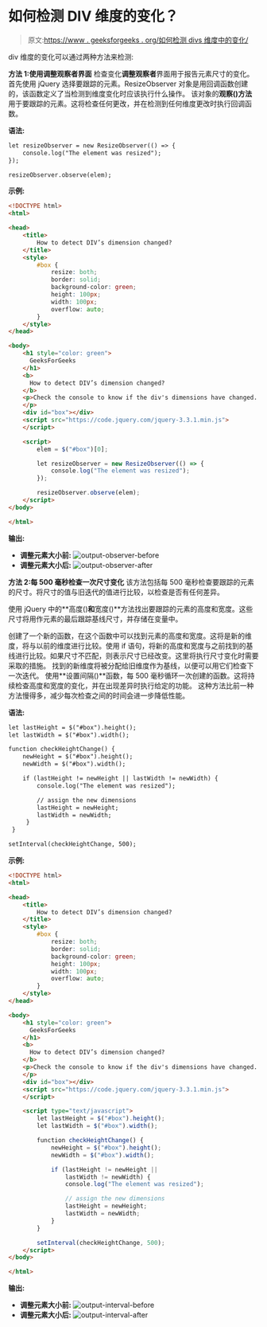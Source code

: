 # 如何检测 DIV 维度的变化？

> 原文:[https://www . geeksforgeeks . org/如何检测 divs 维度中的变化/](https://www.geeksforgeeks.org/how-to-detect-the-change-in-divs-dimension/)

div 维度的变化可以通过两种方法来检测:

**方法 1:使用调整观察者界面**
检查变化**调整观察者**界面用于报告元素尺寸的变化。
首先使用 jQuery 选择要跟踪的元素。ResizeObserver 对象是用回调函数创建的，该函数定义了当检测到维度变化时应该执行什么操作。
该对象的**观察()方法**用于要跟踪的元素。这将检查任何更改，并在检测到任何维度更改时执行回调函数。

**语法:**

```html
let resizeObserver = new ResizeObserver(() => {
    console.log("The element was resized");
});

resizeObserver.observe(elem);
```

**示例:**

```html
<!DOCTYPE html>
<html>

<head>
    <title>
        How to detect DIV’s dimension changed?
    </title>
    <style>
        #box {
            resize: both;
            border: solid;
            background-color: green;
            height: 100px;
            width: 100px;
            overflow: auto;
        }
    </style>
</head>

<body>
    <h1 style="color: green">
      GeeksForGeeks
    </h1>
    <b>
      How to detect DIV’s dimension changed?
    </b>
    <p>Check the console to know if the div's dimensions have changed.
    </p>
    <div id="box"></div>
    <script src="https://code.jquery.com/jquery-3.3.1.min.js">
    </script>

    <script>
        elem = $("#box")[0];

        let resizeObserver = new ResizeObserver(() => {
            console.log("The element was resized");
        });

        resizeObserver.observe(elem);
    </script>
</body>

</html>
```

**输出:**

*   **调整元素大小前:**
    ![output-observer-before](img/8c93e4046b26234cd504a231d7f6b395.png)
*   **调整元素大小后:**
    ![output-observer-after](img/efa83ca1e978a0d9a6e939aebe67d987.png)

**方法 2:每 500 毫秒检查一次尺寸变化**
该方法包括每 500 毫秒检查要跟踪的元素的尺寸。将尺寸的值与旧迭代的值进行比较，以检查是否有任何差异。

使用 jQuery 中的**高度()**和**宽度()**方法找出要跟踪的元素的高度和宽度。这些尺寸将用作元素的最后跟踪基线尺寸，并存储在变量中。

创建了一个新的函数，在这个函数中可以找到元素的高度和宽度。这将是新的维度，将与以前的维度进行比较。使用 if 语句，将新的高度和宽度与之前找到的基线进行比较。如果尺寸不匹配，则表示尺寸已经改变。这里将执行尺寸变化时需要采取的措施。
找到的新维度将被分配给旧维度作为基线，以便可以用它们检查下一次迭代。
使用**设置间隔()**函数，每 500 毫秒循环一次创建的函数。这将持续检查高度和宽度的变化，并在出现差异时执行给定的功能。
这种方法比前一种方法慢得多，减少每次检查之间的时间会进一步降低性能。

**语法:**

```html
let lastHeight = $("#box").height();
let lastWidth = $("#box").width();

function checkHeightChange() {
    newHeight = $("#box").height();
    newWidth = $("#box").width();

    if (lastHeight != newHeight || lastWidth != newWidth) {
        console.log("The element was resized");

        // assign the new dimensions
        lastHeight = newHeight;
        lastWidth = newWidth;
     }
 }

setInterval(checkHeightChange, 500);
```

**示例:**

```html
<!DOCTYPE html>
<html>

<head>
    <title>
        How to detect DIV’s dimension changed?
    </title>
    <style>
        #box {
            resize: both;
            border: solid;
            background-color: green;
            height: 100px;
            width: 100px;
            overflow: auto;
        }
    </style>
</head>

<body>
    <h1 style="color: green">
      GeeksForGeeks
    </h1>
    <b>
      How to detect DIV’s dimension changed?
    </b>
    <p>Check the console to know if the div's dimensions have changed.
    </p>
    <div id="box"></div>
    <script src="https://code.jquery.com/jquery-3.3.1.min.js">
    </script>

    <script type="text/javascript">
        let lastHeight = $("#box").height();
        let lastWidth = $("#box").width();

        function checkHeightChange() {
            newHeight = $("#box").height();
            newWidth = $("#box").width();

            if (lastHeight != newHeight ||
                lastWidth != newWidth) {
                console.log("The element was resized");

                // assign the new dimensions
                lastHeight = newHeight;
                lastWidth = newWidth;
            }
        }

        setInterval(checkHeightChange, 500);
    </script>
</body>

</html>
```

**输出:**

*   **调整元素大小前:**
    ![output-interval-before](img/cd7b969901d9b4c94ab0fbe9a1f3cad5.png)
*   **调整元素大小后:**
    ![output-interval-after](img/0b99f450389f741b8e52763b6e0abd31.png)